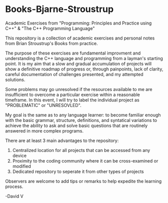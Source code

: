 # Books-Bjarne-Stroustrup
Academic Exercises from "Programming: Principles and Practice using C++" &amp; "The C++ Programming Language"

This repository is a collection of academic exercises and personal notes from Brian Stroustrup's Books from practice. 

The purpose of these exercises are fundamental improvment and understanding the C++ language and programming from a layman's
starting point. It is my aim that a slow and gradual accumulation of projects will show a definitive roadmap of progress or, through painpoints, lack of clarity, careful documentation of challenges presented, and my attempted solutions.

Some problems may go unresolved if the resources available to me are insufficient to overcome a particular exercise within a reasonable timeframe. In this event, I will try to label the individual project as "PROBLEMATIC" or "UNRESOVLED".

My goal is the same as to any language learner: to become familiar enough with the basic grammar, structure, definitions, and
syntatical variations to achieve the ability to ask and solve basic questions that are routinely answered in more complex programs. 

 There are at least 3 main advantages to the repository:

 1. Centralized location for all projects that can be accessed from any device
 2. Proximity to the coding community where it can be cross-examined or modified
 3. Dedicated repository to seperate it from other types of projects

Observers are welcome to add tips or remarks to help expedite the learning process.

-David V
